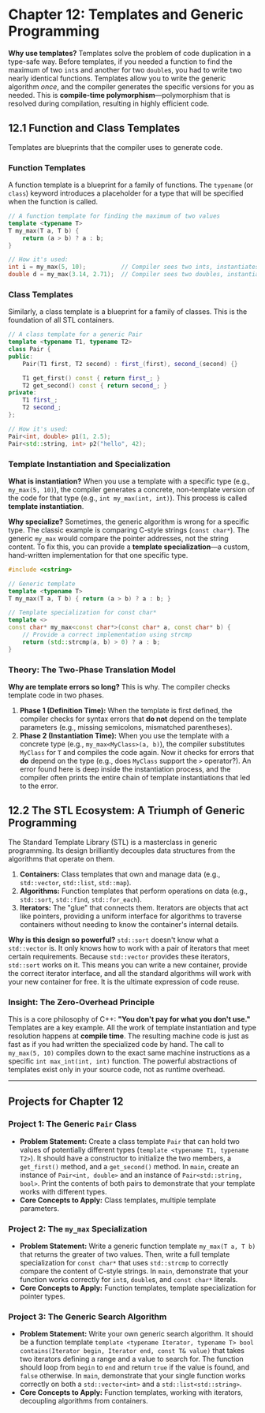 # Chapter 12: Templates and Generic Programming

**Why use templates?** Templates solve the problem of code duplication in a type-safe way. Before templates, if you needed a function to find the maximum of two `int`s and another for two `double`s, you had to write two nearly identical functions. Templates allow you to write the generic algorithm *once*, and the compiler generates the specific versions for you as needed. This is **compile-time polymorphism**—polymorphism that is resolved during compilation, resulting in highly efficient code.

## 12.1 Function and Class Templates

Templates are blueprints that the compiler uses to generate code.

### Function Templates

A function template is a blueprint for a family of functions. The `typename` (or `class`) keyword introduces a placeholder for a type that will be specified when the function is called.

```cpp
// A function template for finding the maximum of two values
template <typename T>
T my_max(T a, T b) {
    return (a > b) ? a : b;
}

// How it's used:
int i = my_max(5, 10);          // Compiler sees two ints, instantiates my_max<int>
double d = my_max(3.14, 2.71);  // Compiler sees two doubles, instantiates my_max<double>
```

### Class Templates

Similarly, a class template is a blueprint for a family of classes. This is the foundation of all STL containers.

```cpp
// A class template for a generic Pair
template <typename T1, typename T2>
class Pair {
public:
    Pair(T1 first, T2 second) : first_(first), second_(second) {}

    T1 get_first() const { return first_; }
    T2 get_second() const { return second_; }
private:
    T1 first_;
    T2 second_;
};

// How it's used:
Pair<int, double> p1(1, 2.5);
Pair<std::string, int> p2("hello", 42);
```

### Template Instantiation and Specialization

**What is instantiation?** When you use a template with a specific type (e.g., `my_max(5, 10)`), the compiler generates a concrete, non-template version of the code for that type (e.g., `int my_max(int, int)`). This process is called **template instantiation**.

**Why specialize?** Sometimes, the generic algorithm is wrong for a specific type. The classic example is comparing C-style strings (`const char*`). The generic `my_max` would compare the pointer addresses, not the string content. To fix this, you can provide a **template specialization**—a custom, hand-written implementation for that one specific type.

```cpp
#include <cstring>

// Generic template
template <typename T>
T my_max(T a, T b) { return (a > b) ? a : b; }

// Template specialization for const char*
template <>
const char* my_max<const char*>(const char* a, const char* b) {
    // Provide a correct implementation using strcmp
    return (std::strcmp(a, b) > 0) ? a : b;
}
```

### Theory: The Two-Phase Translation Model

**Why are template errors so long?** This is why. The compiler checks template code in two phases.
1.  **Phase 1 (Definition Time):** When the template is first defined, the compiler checks for syntax errors that **do not** depend on the template parameters (e.g., missing semicolons, mismatched parentheses).
2.  **Phase 2 (Instantiation Time):** When you use the template with a concrete type (e.g., `my_max<MyClass>(a, b)`), the compiler substitutes `MyClass` for `T` and compiles the code again. Now it checks for errors that **do** depend on the type (e.g., does `MyClass` support the `>` operator?). An error found here is deep inside the instantiation process, and the compiler often prints the entire chain of template instantiations that led to the error.

## 12.2 The STL Ecosystem: A Triumph of Generic Programming

The Standard Template Library (STL) is a masterclass in generic programming. Its design brilliantly decouples data structures from the algorithms that operate on them.

1.  **Containers:** Class templates that own and manage data (e.g., `std::vector`, `std::list`, `std::map`).
2.  **Algorithms:** Function templates that perform operations on data (e.g., `std::sort`, `std::find`, `std::for_each`).
3.  **Iterators:** The "glue" that connects them. Iterators are objects that act like pointers, providing a uniform interface for algorithms to traverse containers without needing to know the container's internal details.

**Why is this design so powerful?** `std::sort` doesn't know what a `std::vector` is. It only knows how to work with a pair of iterators that meet certain requirements. Because `std::vector` provides these iterators, `std::sort` works on it. This means you can write a new container, provide the correct iterator interface, and all the standard algorithms will work with your new container for free. It is the ultimate expression of code reuse.

### Insight: The Zero-Overhead Principle

This is a core philosophy of C++: **"You don't pay for what you don't use."** Templates are a key example. All the work of template instantiation and type resolution happens at **compile time**. The resulting machine code is just as fast as if you had written the specialized code by hand. The call to `my_max(5, 10)` compiles down to the exact same machine instructions as a specific `int max_int(int, int)` function. The powerful abstractions of templates exist only in your source code, not as runtime overhead.

---

## Projects for Chapter 12

### Project 1: The Generic `Pair` Class

*   **Problem Statement:** Create a class template `Pair` that can hold two values of potentially different types (`template <typename T1, typename T2>`). It should have a constructor to initialize the two members, a `get_first()` method, and a `get_second()` method. In `main`, create an instance of `Pair<int, double>` and an instance of `Pair<std::string, bool>`. Print the contents of both pairs to demonstrate that your template works with different types.
*   **Core Concepts to Apply:** Class templates, multiple template parameters.

### Project 2: The `my_max` Specialization

*   **Problem Statement:** Write a generic function template `my_max(T a, T b)` that returns the greater of two values. Then, write a full template specialization for `const char*` that uses `std::strcmp` to correctly compare the content of C-style strings. In `main`, demonstrate that your function works correctly for `int`s, `double`s, and `const char*` literals.
*   **Core Concepts to Apply:** Function templates, template specialization for pointer types.

### Project 3: The Generic Search Algorithm

*   **Problem Statement:** Write your own generic search algorithm. It should be a function template `template <typename Iterator, typename T> bool contains(Iterator begin, Iterator end, const T& value)` that takes two iterators defining a range and a value to search for. The function should loop from `begin` to `end` and return `true` if the value is found, and `false` otherwise. In `main`, demonstrate that your single function works correctly on both a `std::vector<int>` and a `std::list<std::string>`.
*   **Core Concepts to Apply:** Function templates, working with iterators, decoupling algorithms from containers.